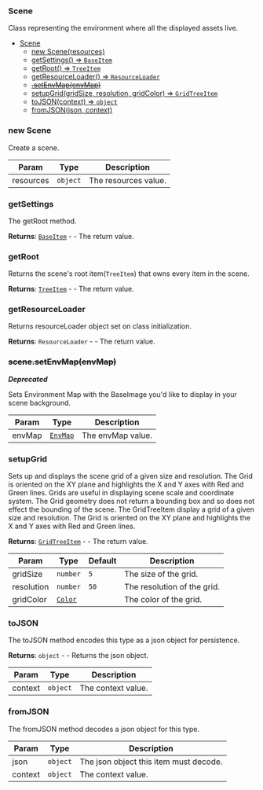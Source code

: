 <a name="Scene"></a>

### Scene
Class representing the environment where all the displayed assets live.



* [Scene](#Scene)
    * [new Scene(resources)](#new-Scene)
    * [getSettings() ⇒ <code>BaseItem</code>](#getSettings)
    * [getRoot() ⇒ <code>TreeItem</code>](#getRoot)
    * [getResourceLoader() ⇒ <code>ResourceLoader</code>](#getResourceLoader)
    * ~~[.setEnvMap(envMap)](#Scene+setEnvMap)~~
    * [setupGrid(gridSize, resolution, gridColor) ⇒ <code>GridTreeItem</code>](#setupGrid)
    * [toJSON(context) ⇒ <code>object</code>](#toJSON)
    * [fromJSON(json, context)](#fromJSON)

<a name="new_Scene_new"></a>

### new Scene
Create a scene.


| Param | Type | Description |
| --- | --- | --- |
| resources | <code>object</code> | The resources value. |

<a name="Scene+getSettings"></a>

### getSettings
The getRoot method.


**Returns**: <code>[BaseItem](api/SceneTree/BaseItem.md)</code> - - The return value.  
<a name="Scene+getRoot"></a>

### getRoot
Returns the scene's root item(`TreeItem`) that owns every item in the scene.


**Returns**: <code>[TreeItem](api/SceneTree/TreeItem.md)</code> - - The return value.  
<a name="Scene+getResourceLoader"></a>

### getResourceLoader
Returns resourceLoader object set on class initialization.


**Returns**: <code>ResourceLoader</code> - - The return value.  
<a name="Scene+setEnvMap"></a>

### ~~scene.setEnvMap(envMap)~~
***Deprecated***

Sets Environment Map with the BaseImage you'd like to display in your scene background.



| Param | Type | Description |
| --- | --- | --- |
| envMap | <code>[EnvMap](api/SceneTree/Images/EnvMap.md)</code> | The envMap value. |

<a name="Scene+setupGrid"></a>

### setupGrid
Sets up and displays the scene grid of a given size and resolution. The Grid is oriented on the XY plane
and highlights the X and Y axes with Red and Green lines. Grids are useful in displaying scene scale and coordinate system.
The Grid geometry does not return a bounding box and so does not effect the bounding of the scene.
The GridTreeItem display a grid of a given size and resolution. The Grid is oriented on the XY plane
and highlights the X and Y axes with Red and Green lines.


**Returns**: <code>[GridTreeItem](api/SceneTree/GridTreeItem.md)</code> - - The return value.  

| Param | Type | Default | Description |
| --- | --- | --- | --- |
| gridSize | <code>number</code> | <code>5</code> | The size of the grid. |
| resolution | <code>number</code> | <code>50</code> | The resolution of the grid. |
| gridColor | <code>[Color](api/Math/Color.md)</code> |  | The color of the grid. |

<a name="Scene+toJSON"></a>

### toJSON
The toJSON method encodes this type as a json object for persistence.


**Returns**: <code>object</code> - - Returns the json object.  

| Param | Type | Description |
| --- | --- | --- |
| context | <code>object</code> | The context value. |

<a name="Scene+fromJSON"></a>

### fromJSON
The fromJSON method decodes a json object for this type.



| Param | Type | Description |
| --- | --- | --- |
| json | <code>object</code> | The json object this item must decode. |
| context | <code>object</code> | The context value. |

